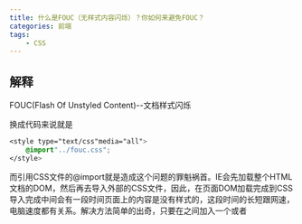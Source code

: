 ```yaml
---
title: 什么是FOUC（无样式内容闪烁）？你如何来避免FOUC？
categories: 前端
tags:
    - CSS
---
```


## 解释

FOUC(Flash Of Unstyled Content)--文档样式闪烁

换成代码来说就是

```css
<style type="text/css"media="all">
    @import"../fouc.css";
</style>
```

而引用CSS文件的@import就是造成这个问题的罪魁祸首。IE会先加载整个HTML文档的DOM，然后再去导入外部的CSS文件，因此，在页面DOM加载完成到CSS导入完成中间会有一段时间页面上的内容是没有样式的，这段时间的长短跟网速，电脑速度都有关系。解决方法简单的出奇，只要在<head>之间加入一个<link>或者<script>元素就可以了。